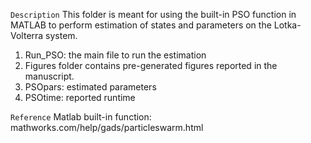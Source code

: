 `` Description ``
This folder is meant for using the built-in PSO function in MATLAB to perform estimation of states and parameters on the Lotka-Volterra system. 
1. Run_PSO: the main file to run the estimation
2. Figures folder contains pre-generated figures reported in the manuscript.
3. PSOpars: estimated parameters 
4. PSOtime: reported runtime

`` Reference ``
Matlab built-in function: mathworks.com/help/gads/particleswarm.html


